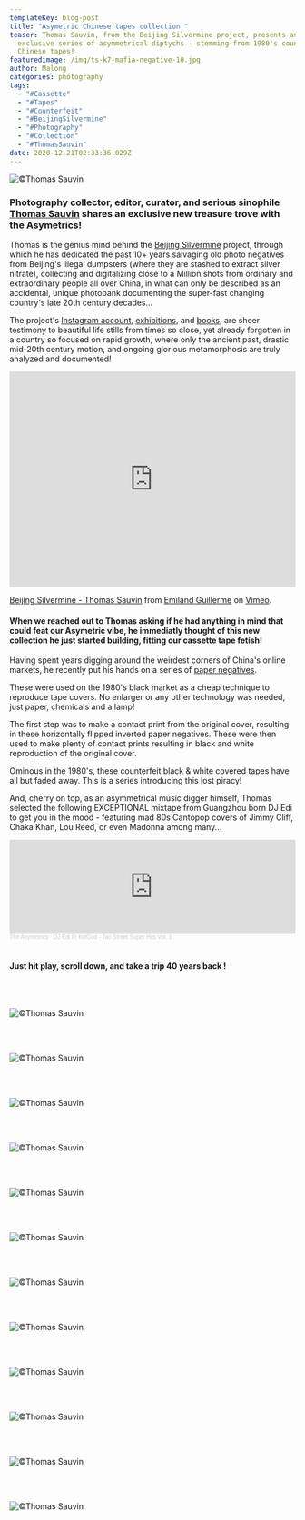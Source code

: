 ```yaml
---
templateKey: blog-post
title: "Asymetric Chinese tapes collection "
teaser: Thomas Sauvin, from the Beijing Silvermine project, presents an
  exclusive series of asymmetrical diptychs - stemming from 1980's counterfeit
  Chinese tapes!
featuredimage: /img/ts-k7-mafia-negative-10.jpg
author: Malong
categories: photography
tags:
  - "#Cassette"
  - "#Tapes"
  - "#Counterfeit"
  - "#BeijingSilvermine"
  - "#Photography"
  - "#Collection"
  - "#ThomasSauvin"
date: 2020-12-21T02:33:36.029Z
---
```

![](/img/ts-k7-mafia-positive-10.jpg "©Thomas Sauvin")

### Photography collector, editor, curator, and serious sinophile [Thomas Sauvin](https://www.instagram.com/thomas_sauvin/?hl=en) shares an exclusive new treasure trove with the Asymetrics!

Thomas is the genius mind behind the [Beijing Silvermine](https://www.beijingsilvermine.com/) project, through which he has dedicated the past 10+ years salvaging old photo negatives from Beijing's illegal dumpsters (where they are stashed to extract silver nitrate), collecting and digitalizing close to a Million shots from ordinary and extraordinary people all over China, in what can only be described as an accidental, unique photobank documenting the super-fast changing country's late 20th century decades...

The project's [Instagram account](https://www.instagram.com/beijing_silvermine/?hl=en), [exhibitions](https://www.beijingsilvermine.com/exhibitions-news), and [books](https://www.beijingsilvermine.com/photobooks), are sheer testimony to beautiful life stills from times so close, yet already forgotten in a country so focused on rapid growth, where only the ancient past, drastic mid-20th century motion, and ongoing glorious metamorphosis are truly analyzed and documented!

<iframe src="https://player.vimeo.com/video/40689438" width="100%" height="380" frameborder="0" allow="autoplay; fullscreen" allowfullscreen></iframe>
<p><a href="https://vimeo.com/40689438">Beijing Silvermine - Thomas Sauvin</a> from <a href="https://vimeo.com/emiland">Emiland Guillerme</a> on <a href="https://vimeo.com">Vimeo</a>.</p>

#### When we reached out to Thomas asking if he had anything in mind that could feat our Asymetric vibe, he immediatly thought of this new collection he just started building, fitting our cassette tape fetish!

Having spent years digging around the weirdest corners of China's online markets, he recently put his hands on a series of [paper negatives](https://en.wikipedia.org/wiki/Paper_negative).

These were used on the 1980's black market as a cheap technique to reproduce tape covers.  No enlarger or any other technology was needed, just paper, chemicals and a lamp!

 The first step was to make a contact print from the original cover, resulting in these horizontally flipped inverted paper negatives. These were then used to make plenty of contact prints resulting in black and white reproduction of the original cover.

Ominous in the 1980's, these counterfeit black & white covered tapes have all but faded away. This is a series introducing this lost piracy!

And, cherry on top, as an asymmetrical music digger himself, Thomas selected the following EXCEPTIONAL mixtape from Guangzhou born DJ Edi to get you in the mood - featuring mad 80s Cantopop covers of Jimmy Cliff, Chaka Khan, Lou Reed, or even Madonna among many...

<iframe width="100%" height="166" scrolling="no" frameborder="no" allow="autoplay" src="https://w.soundcloud.com/player/?url=https%3A//api.soundcloud.com/tracks/951465112&color=%23ff5500&auto_play=false&hide_related=false&show_comments=true&show_user=true&show_reposts=false&show_teaser=true"></iframe><div style="font-size: 10px; color: #cccccc;line-break: anywhere;word-break: normal;overflow: hidden;white-space: nowrap;text-overflow: ellipsis; font-family: Interstate,Lucida Grande,Lucida Sans Unicode,Lucida Sans,Garuda,Verdana,Tahoma,sans-serif;font-weight: 100;"><a href="https://soundcloud.com/the-asymetrics" title="The Asymetrics" target="_blank" style="color: #cccccc; text-decoration: none;">The Asymetrics</a> · <a href="https://soundcloud.com/the-asymetrics/dj-edi-ft-kidgod-tao-street-super-hits-vol-1" title="DJ Edi Ft KidGod - Tao Street Super Hits Vol. 1" target="_blank" style="color: #cccccc; text-decoration: none;">DJ Edi Ft KidGod - Tao Street Super Hits Vol. 1</a></div>

<br>

#### Just hit play, scroll down, and take a trip 40 years back !

<br>

<br>

![](/img/k7-diptyques-01.jpg "©Thomas Sauvin")

<br>

<br>

![](/img/k7-diptyques-02.jpg "©Thomas Sauvin")

<br>

<br>

![](/img/k7-diptyques-03.jpg "©Thomas Sauvin")

<br>

<br>

![](/img/k7-diptyques-04.jpg "©Thomas Sauvin")

<br>

<br>

![](/img/k7-diptyques-05.jpg "©Thomas Sauvin")

<br>

<br>

![](/img/k7-diptyques-06.jpg "©Thomas Sauvin")

<br>

<br>

![](/img/k7-diptyques-07.jpg "©Thomas Sauvin")

<br>

<br>

![](/img/k7-diptyques-08.jpg "©Thomas Sauvin")

<br>

<br>

![](/img/k7-diptyques-09.jpg "©Thomas Sauvin")

<br>

<br>

![](/img/k7-diptyques-10.jpg "©Thomas Sauvin")

<br>

<br>

![](/img/k7-diptyques-11.jpg "©Thomas Sauvin")

<br>

<br>

![](/img/k7-diptyques-12.jpg "©Thomas Sauvin")